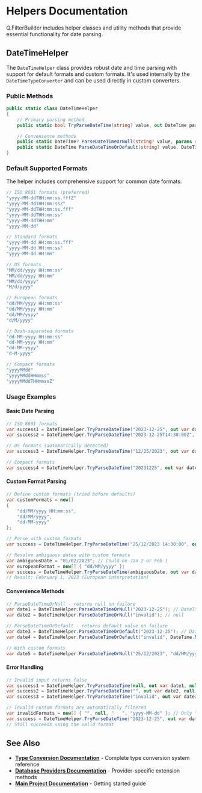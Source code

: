 # Helpers Documentation

Q.FilterBuilder includes helper classes and utility methods that provide essential functionality for date parsing.

## DateTimeHelper

The `DateTimeHelper` class provides robust date and time parsing with support for default formats and custom formats. It's used internally by the `DateTimeTypeConverter` and can be used directly in custom converters.

### Public Methods

```csharp
public static class DateTimeHelper
{
    // Primary parsing method
    public static bool TryParseDateTime(string? value, out DateTime parsedValue, string[]? customFormats);

    // Convenience methods
    public static DateTime? ParseDateTimeOrNull(string? value, params string[] customFormats);
    public static DateTime ParseDateTimeOrDefault(string? value, DateTime defaultValue = default, params string[] customFormats);
}
```

### Default Supported Formats

The helper includes comprehensive support for common date formats:

```csharp
// ISO 8601 formats (preferred)
"yyyy-MM-ddTHH:mm:ss.fffZ"
"yyyy-MM-ddTHH:mm:ssZ"
"yyyy-MM-ddTHH:mm:ss.fff"
"yyyy-MM-ddTHH:mm:ss"
"yyyy-MM-ddTHH:mm"
"yyyy-MM-dd"

// Standard formats
"yyyy-MM-dd HH:mm:ss.fff"
"yyyy-MM-dd HH:mm:ss"
"yyyy-MM-dd HH:mm"

// US formats
"MM/dd/yyyy HH:mm:ss"
"MM/dd/yyyy HH:mm"
"MM/dd/yyyy"
"M/d/yyyy"

// European formats
"dd/MM/yyyy HH:mm:ss"
"dd/MM/yyyy HH:mm"
"dd/MM/yyyy"
"d/M/yyyy"

// Dash-separated formats
"dd-MM-yyyy HH:mm:ss"
"dd-MM-yyyy HH:mm"
"dd-MM-yyyy"
"d-M-yyyy"

// Compact formats
"yyyyMMdd"
"yyyyMMddHHmmss"
"yyyyMMddTHHmmssZ"
```

### Usage Examples

#### Basic Date Parsing

```csharp
// ISO 8601 formats
var success1 = DateTimeHelper.TryParseDateTime("2023-12-25", out var date1, null);
var success2 = DateTimeHelper.TryParseDateTime("2023-12-25T14:30:00Z", out var date2, null);

// US formats (automatically detected)
var success3 = DateTimeHelper.TryParseDateTime("12/25/2023", out var date3, null);

// Compact formats
var success4 = DateTimeHelper.TryParseDateTime("20231225", out var date4, null);
```

#### Custom Format Parsing

```csharp
// Define custom formats (tried before defaults)
var customFormats = new[]
{
    "dd/MM/yyyy HH:mm:ss",
    "dd/MM/yyyy",
    "dd-MM-yyyy"
};

// Parse with custom formats
var success = DateTimeHelper.TryParseDateTime("25/12/2023 14:30:00", out var date, customFormats);

// Resolve ambiguous dates with custom formats
var ambiguousDate = "01/02/2023"; // Could be Jan 2 or Feb 1
var europeanFormat = new[] { "dd/MM/yyyy" };
var success = DateTimeHelper.TryParseDateTime(ambiguousDate, out var date, europeanFormat);
// Result: February 1, 2023 (European interpretation)
```

#### Convenience Methods

```csharp
// ParseDateTimeOrNull - returns null on failure
var date1 = DateTimeHelper.ParseDateTimeOrNull("2023-12-25"); // DateTime?
var date2 = DateTimeHelper.ParseDateTimeOrNull("invalid"); // null

// ParseDateTimeOrDefault - returns default value on failure
var date3 = DateTimeHelper.ParseDateTimeOrDefault("2023-12-25"); // DateTime
var date4 = DateTimeHelper.ParseDateTimeOrDefault("invalid", DateTime.Now); // DateTime.Now

// With custom formats
var date5 = DateTimeHelper.ParseDateTimeOrNull("25/12/2023", "dd/MM/yyyy");
```

#### Error Handling

```csharp
// Invalid input returns false
var success1 = DateTimeHelper.TryParseDateTime(null, out var date1, null); // false
var success2 = DateTimeHelper.TryParseDateTime("", out var date2, null); // false
var success3 = DateTimeHelper.TryParseDateTime("invalid", out var date3, null); // false

// Invalid custom formats are automatically filtered
var invalidFormats = new[] { "", null, "   ", "yyyy-MM-dd" }; // Only "yyyy-MM-dd" is valid
var success = DateTimeHelper.TryParseDateTime("2023-12-25", out var date, invalidFormats);
// Still succeeds using the valid format
```

## See Also

- **[Type Conversion Documentation](type-conversion.md)** - Complete type conversion system reference
- **[Database Providers Documentation](providers.md)** - Provider-specific extension methods
- **[Main Project Documentation](../README.md)** - Getting started guide
